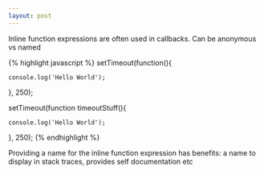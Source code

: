 ```yaml
---
layout: post
---
```


Inline function expressions are often used in callbacks. Can be anonymous vs named 

{% highlight javascript %}
setTimeout(function(){ 

	console.log('Hello World');

}, 250);

setTimeout(function timeoutStuff(){

	console.log('Hello World');

}, 250);
{% endhighlight %}

Providing a name for the inline function expression has benefits: a name to display in stack traces, provides self documentation etc